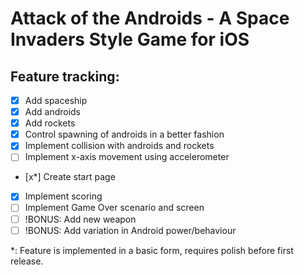 Attack of the Androids - A Space Invaders Style Game for iOS
============================================================

Feature tracking:
----------------

- [x] Add spaceship
- [x] Add androids
- [x] Add rockets
- [x] Control spawning of androids in a better fashion
- [x] Implement collision with androids and rockets
- [ ] Implement x-axis movement using accelerometer
- [x*] Create start page
- [x] Implement scoring
- [ ] Implement Game Over scenario and screen
- [ ] !BONUS: Add new weapon
- [ ] !BONUS: Add variation in Android power/behaviour

*: Feature is implemented in a basic form, requires polish before first release.
